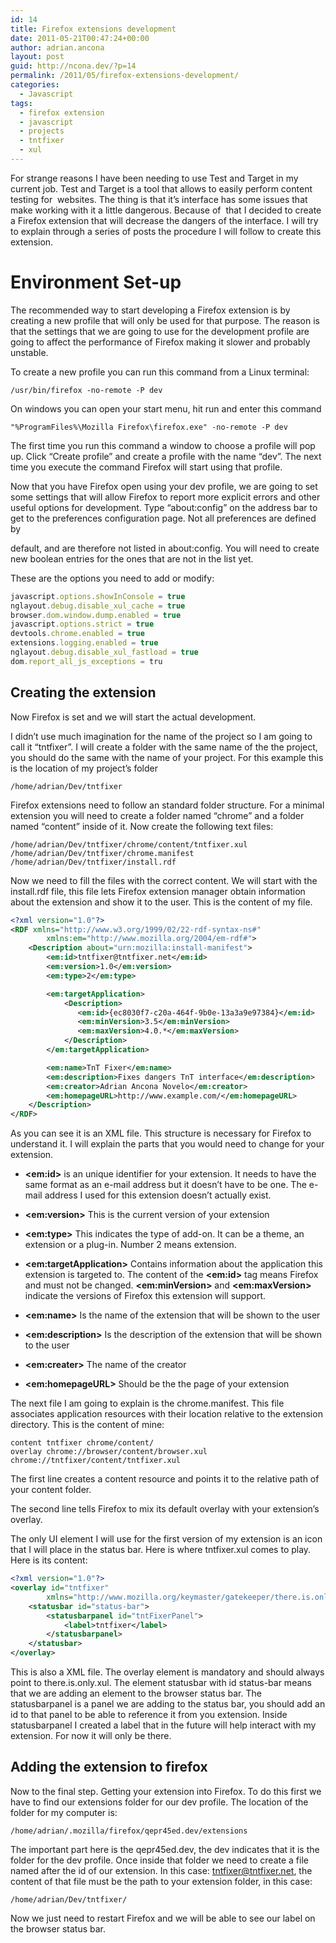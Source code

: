 ```yaml
---
id: 14
title: Firefox extensions development
date: 2011-05-21T00:47:24+00:00
author: adrian.ancona
layout: post
guid: http://ncona.dev/?p=14
permalink: /2011/05/firefox-extensions-development/
categories:
  - Javascript
tags:
  - firefox extension
  - javascript
  - projects
  - tntfixer
  - xul
---
```

For strange reasons I have been needing to use Test and Target in my current job. Test and Target is a tool that allows to easily perform content testing for  websites. The thing is that it&#8217;s interface has some issues that make working with it a little dangerous. Because of  that I decided to create a Firefox extension that will decrease the dangers of the interface. I will try to explain through a series of posts the procedure I will follow to create this extension.

<!--more-->

# Environment Set-up

The recommended way to start developing a Firefox extension is by creating a new profile that will only be used for that purpose. The reason is that the settings that we are going to use for the development profile are going to affect the performance of Firefox making it slower and probably unstable.

To create a new profile you can run this command from a Linux terminal:

```
/usr/bin/firefox -no-remote -P dev
```

On windows you can open your start menu, hit run and enter this command

```
"%ProgramFiles%\Mozilla Firefox\firefox.exe" -no-remote -P dev
```

The first time you run this command a window to choose a profile will pop up. Click &#8220;Create profile&#8221; and create a profile with the name &#8220;dev&#8221;. The next time you execute the command Firefox will start using that profile.

Now that you have Firefox open using your dev profile, we are going to set some settings that will allow Firefox to report more explicit errors and other useful options for development. Type &#8220;about:config&#8221; on the address bar to get to the preferences configuration page. Not all preferences are defined by
  
default, and are therefore not listed in about:config. You will need to create new boolean entries for the ones that are not in the list yet.

These are the options you need to add or modify:

```js
javascript.options.showInConsole = true
nglayout.debug.disable_xul_cache = true
browser.dom.window.dump.enabled = true
javascript.options.strict = true
devtools.chrome.enabled = true
extensions.logging.enabled = true
nglayout.debug.disable_xul_fastload = true
dom.report_all_js_exceptions = tru
```

## Creating the extension

Now Firefox is set and we will start the actual development.

I didn&#8217;t use much imagination for the name of the project so I am going to call it &#8220;tntfixer&#8221;. I will create a folder with the same name of the the project, you should do the same with the name of your project. For this example this is the location of my project&#8217;s folder

```
/home/adrian/Dev/tntfixer
```

Firefox extensions need to follow an standard folder structure. For a minimal extension you will need to create a folder named &#8220;chrome&#8221; and a folder named &#8220;content&#8221; inside of it. Now create the following text files:

```
/home/adrian/Dev/tntfixer/chrome/content/tntfixer.xul
/home/adrian/Dev/tntfixer/chrome.manifest
/home/adrian/Dev/tntfixer/install.rdf
```

Now we need to fill the files with the correct content. We will start with the install.rdf file, this file lets Firefox extension manager obtain information about the extension and show it to the user. This is the content of my file.

```xml
<?xml version="1.0"?>
<RDF xmlns="http://www.w3.org/1999/02/22-rdf-syntax-ns#"
        xmlns:em="http://www.mozilla.org/2004/em-rdf#">
    <Description about="urn:mozilla:install-manifest">
        <em:id>tntfixer@tntfixer.net</em:id>
        <em:version>1.0</em:version>
        <em:type>2</em:type>

        <em:targetApplication>
            <Description>
               <em:id>{ec8030f7-c20a-464f-9b0e-13a3a9e97384}</em:id>
               <em:minVersion>3.5</em:minVersion>
               <em:maxVersion>4.0.*</em:maxVersion>
            </Description>
        </em:targetApplication>

        <em:name>TnT Fixer</em:name>
        <em:description>Fixes dangers TnT interface</em:description>
        <em:creator>Adrian Ancona Novelo</em:creator>
        <em:homepageURL>http://www.example.com/</em:homepageURL>
    </Description>     
</RDF>
```

As you can see it is an XML file. This structure is necessary for Firefox to understand it. I will explain the parts that you would need to change for your extension.

  * **&lt;em:id&gt;** is an unique identifier for your extension. It needs to have the same format as an e-mail address but it doesn&#8217;t have to be one. The e-mail address I used for this extension doesn&#8217;t actually exist.

  * **&lt;em:version&gt;** This is the current version of your extension

  * **&lt;em:type&gt;** This indicates the type of add-on. It can be a theme, an extension or a plug-in. Number 2 means extension.

  * **&lt;em:targetApplication&gt;** Contains information about the application this extension is targeted to. The content of the **&lt;em:id&gt;** tag means Firefox and must not be changed. **&lt;em:minVersion&gt;** and **&lt;em:maxVersion&gt;** indicate the versions of Firefox this extension will support.

  * **&lt;em:name&gt;** Is the name of the extension that will be shown to the user

  * **&lt;em:description&gt;** Is the description of the extension that will be shown to the user

  * **&lt;em:creater&gt;** The name of the creator

  * **&lt;em:homepageURL&gt;** Should be the the page of your extension

The next file I am going to explain is the chrome.manifest. This file associates application resources with their location relative to the extension directory. This is the content of mine:

```
content	tntfixer chrome/content/
overlay chrome://browser/content/browser.xul chrome://tntfixer/content/tntfixer.xul
```

The first line creates a content resource and points it to the relative path of your content folder.

The second line tells Firefox to mix its default overlay with your extension&#8217;s overlay.

The only UI element I will use for the first version of my extension is an icon that I will place in the status bar. Here is where tntfixer.xul comes to play. Here is its content:

```xml
<?xml version="1.0"?>
<overlay id="tntfixer"
        xmlns="http://www.mozilla.org/keymaster/gatekeeper/there.is.only.xul">
    <statusbar id="status-bar">
        <statusbarpanel id="tntFixerPanel">
            <label>tntfixer</label>
        </statusbarpanel>
    </statusbar>
</overlay>
```

This is also a XML file. The overlay element is mandatory and should always point to there.is.only.xul. The element statusbar with id status-bar means that we are adding an element to the browser status bar. The statusbarpanel is a panel we are adding to the status bar, you should add an id to that panel to be able to reference it from you extension. Inside statusbarpanel I created a label that in the future will help interact with my extension. For now it will only be there.

## Adding the extension to firefox

Now to the final step. Getting your extension into Firefox. To do this first we have to find our extensions folder for our dev profile. The location of the folder for my computer is:

```
/home/adrian/.mozilla/firefox/qepr45ed.dev/extensions
```

The important part here is the qepr45ed.dev, the dev indicates that it is the folder for the dev profile. Once inside that folder we need to create a file named after the id of our extension. In this case: tntfixer@tntfixer.net, the content of that file must be the path to your extension folder, in this case:

```
/home/adrian/Dev/tntfixer/
```

Now we just need to restart Firefox and we will be able to see our label on the browser status bar.
